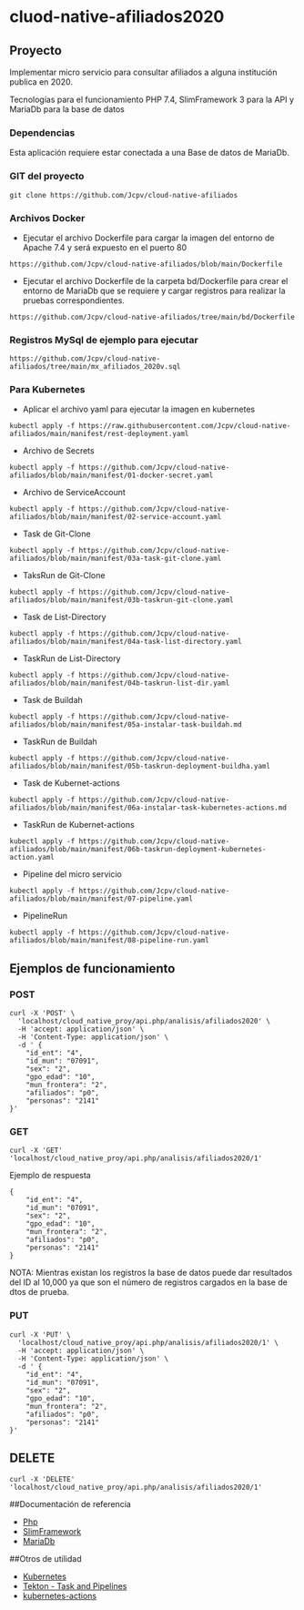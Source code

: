 # cluod-native-afiliados2020

## Proyecto 
Implementar micro servicio para consultar afiliados a alguna institución publica en 2020.

Tecnologías para el funcionamiento PHP 7.4, SlimFramework 3 para la API y MariaDb para la base de datos

### Dependencias
Esta aplicación requiere estar conectada a una Base de datos de MariaDb.

### GIT del proyecto 
```
git clone https://github.com/Jcpv/cloud-native-afiliados
```

### Archivos Docker 
- Ejecutar el archivo Dockerfile para cargar la imagen del entorno de Apache 7.4 y será expuesto en el puerto 80 
```
https://github.com/Jcpv/cloud-native-afiliados/blob/main/Dockerfile
```

- Ejecutar el archivo Dockerfile de la carpeta bd/Dockerfile para crear el entorno de MariaDb que se requiere y cargar registros para realizar la pruebas correspondientes.
```
https://github.com/Jcpv/cloud-native-afiliados/tree/main/bd/Dockerfile 
```

### Registros MySql de ejemplo para ejecutar
```
https://github.com/Jcpv/cloud-native-afiliados/tree/main/mx_afiliados_2020v.sql
```

### Para Kubernetes
- Aplicar el archivo yaml para ejecutar la imagen en kubernetes
```
kubectl apply -f https://raw.githubusercontent.com/Jcpv/cloud-native-afiliados/main/manifest/rest-deployment.yaml
```


- Archivo de Secrets
```
kubectl apply -f https://github.com/Jcpv/cloud-native-afiliados/blob/main/manifest/01-docker-secret.yaml
```

- Archivo de ServiceAccount 
```
kubectl apply -f https://github.com/Jcpv/cloud-native-afiliados/blob/main/manifest/02-service-account.yaml
```


- Task de Git-Clone
```
kubectl apply -f https://github.com/Jcpv/cloud-native-afiliados/blob/main/manifest/03a-task-git-clone.yaml
```

- TaksRun de Git-Clone
```
kubectl apply -f https://github.com/Jcpv/cloud-native-afiliados/blob/main/manifest/03b-taskrun-git-clone.yaml
```

- Task de List-Directory
```
kubectl apply -f https://github.com/Jcpv/cloud-native-afiliados/blob/main/manifest/04a-task-list-directory.yaml
```

- TaskRun de List-Directory
```
kubectl apply -f https://github.com/Jcpv/cloud-native-afiliados/blob/main/manifest/04b-taskrun-list-dir.yaml
```

- Task de Buildah
```
kubectl apply -f https://github.com/Jcpv/cloud-native-afiliados/blob/main/manifest/05a-instalar-task-buildah.md
```

- TaskRun de Buildah
```
kubectl apply -f https://github.com/Jcpv/cloud-native-afiliados/blob/main/manifest/05b-taskrun-deployment-buildha.yaml
```

- Task de Kubernet-actions
```
kubectl apply -f https://github.com/Jcpv/cloud-native-afiliados/blob/main/manifest/06a-instalar-task-kubernetes-actions.md
```

- TaskRun de Kubernet-actions
```
kubectl apply -f https://github.com/Jcpv/cloud-native-afiliados/blob/main/manifest/06b-taskrun-deployment-kubernetes-action.yaml
```

- Pipeline del micro servicio
```
kubectl apply -f https://github.com/Jcpv/cloud-native-afiliados/blob/main/manifest/07-pipeline.yaml
```

- PipelineRun 
```
kubectl apply -f https://github.com/Jcpv/cloud-native-afiliados/blob/main/manifest/08-pipeline-run.yaml
```


## Ejemplos de funcionamiento 

### POST
```
curl -X 'POST' \
  'localhost/cloud_native_proy/api.php/analisis/afiliados2020' \
  -H 'accept: application/json' \
  -H 'Content-Type: application/json' \
  -d ' {
    "id_ent": "4",
    "id_mun": "07091",
    "sex": "2",
    "gpo_edad": "10",
    "mun_frontera": "2",
    "afiliados": "p0",
    "personas": "2141"
}'
```

### GET
```
curl -X 'GET' 'localhost/cloud_native_proy/api.php/analisis/afiliados2020/1'
```
  
Ejemplo de respuesta 
```
{
    "id_ent": "4",
    "id_mun": "07091",
    "sex": "2",
    "gpo_edad": "10",
    "mun_frontera": "2",
    "afiliados": "p0",
    "personas": "2141"
}
```

NOTA: Mientras existan los registros la base de datos puede dar resultados del ID al 10,000 ya que son el número de registros cargados en la base de dtos de prueba.

### PUT
```
curl -X 'PUT' \
  'localhost/cloud_native_proy/api.php/analisis/afiliados2020/1' \
  -H 'accept: application/json' \
  -H 'Content-Type: application/json' \
  -d ' {
    "id_ent": "4",
    "id_mun": "07091",
    "sex": "2",
    "gpo_edad": "10",
    "mun_frontera": "2",
    "afiliados": "p0",
    "personas": "2141"
}'
```

## DELETE
```
curl -X 'DELETE' 'localhost/cloud_native_proy/api.php/analisis/afiliados2020/1'
```


##Documentación de referencia
* [Php](https://www.php.net/manual/es/about.phpversions.php)
* [SlimFramework](https://www.slimframework.com/docs/v3/)
* [MariaDb](https://mariadb.org/documentation/#entry-header)


##Otros de utilidad 
* [Kubernetes](https://kubernetes.io/docs/home/)
* [Tekton - Task and Pipelines](https://tekton.dev/docs/pipelines/)
* [kubernetes-actions](https://github.com/tektoncd/catalog/tree/master/task/kubernetes-actions/0.1)
